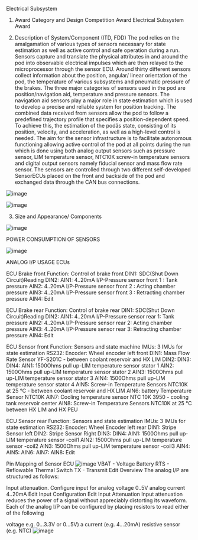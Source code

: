 Electrical Subsystem

1. Award Category and Design Competition Award
Electrical Subsystem Award


2. Description of System/Component (ITD, FDD)
The pod relies on the amalgamation of various types of sensors necessary for state estimation as well as active control and safe operation during a run. Sensors capture and translate the physical attributes in and around the pod into observable electrical impulses which are then relayed to the microprocessor through the sensor ECU. Around thirty different sensors collect information about the position, angular/ linear orientation of the pod, the temperature of various subsystems and pneumatic pressure of the brakes. The three major categories of sensors used in the pod are position/navigation aid, temperature and pressure sensors. The navigation aid sensors play a major role in state estimation which is used to develop a precise and reliable system for position tracking. The combined data received from sensors allow the pod to follow a predefined trajectory profile that specifies a position-dependent speed. To achieve this, the estimation of the podâs state, consisting of its position, velocity, and acceleration, as well as a high-level control is needed. The aim for the sensor infrastructure is to facilitate autonomous functioning allowing active control of the pod at all points during the run which is done using both analog output sensors such as pressure sensor, LIM temperature sensor, NTC10K screw-in temperature sensors and digital output sensors namely fiducial sensor and mass flow rate sensor. The sensors are controlled through two different self-developed SensorECUs placed on the front and backside of the pod and exchanged data through the CAN bus connections.

![image](https://github.com/user-attachments/assets/bd425249-0b31-40d6-a2a2-b785c41800a4)

![image](https://github.com/user-attachments/assets/3b875a27-c35e-4282-a910-4bae8cf24c98)

3. Size and Appearance/ Components

![image](https://github.com/user-attachments/assets/eeee2264-2a37-4cc4-af53-742c822e1d25)

POWER CONSUMPTION OF SENSORS

![image](https://github.com/user-attachments/assets/d66c5aa0-1e52-45af-9798-c76ac6e3f260)

ANALOG I/P USAGE ECUs

ECU Brake front
Function: Control of brake front
DIN1: SDC(Shut Down Circuit)Reading
DIN2:
AIN1: 4..20mA I/P-Pressure sensor front 1 : Tank pressure
AIN2: 4..20mA I/P-Pressure sensor front 2 : Acting chamber pressure
AIN3: 4..20mA I/P-Pressure sensor front 3 : Retracting chamber pressure
AIN4:
Edit

ECU Brake rear
Function: Control of brake rear
DIN1: SDC(Shut Down Circuit)Reading
DIN2:
AIN1: 4..20mA I/P-Pressure sensor rear 1: Tank pressure
AIN2: 4..20mA I/P-Pressure sensor rear 2: Acting chamber pressure
AIN3: 4..20mA I/P-Pressure sensor rear 3: Retracting chamber pressure
AIN4:
Edit

ECU Sensor front
Function: Sensors and state machine
IMUs: 3 IMUs for state estimation
RS232:
Encoder: Wheel encoder left front
DIN1: Mass Flow Rate Sensor YF-S201C - between coolant reservoir and HX LIM
DIN2:
DIN3:
DIN4:
AIN1: 1500Ohms pull up-LIM temperature sensor stator 1
AIN2: 1500Ohms pull up-LIM temperature sensor stator 2
AIN3: 1500Ohms pull up-LIM temperature sensor stator 3
AIN4: 1500Ohms pull up-LIM temperature sensor stator 4
AIN5: Screw-in Temperature Sensors NTC10K at 25 °C - between coolant reservoir and HX LIM
AIN6: battery Temperature Sensor NTC10K
AIN7: Cooling temperature sensor NTC 10K 3950 - cooling tank reservoir center
AIN8: Screw-in Temperature Sensors NTC10K at 25 °C between HX LIM and HX PEU

ECU Sensor rear
Function: Sensors and state estimation
IMUs: 3 IMUs for state estimation
RS232:
Encoder: Wheel Encoder left rear
DIN1: Stripe Sensor left
DIN2: Stripe Sensor Right
DIN3:
DIN4:
AIN1: 1500Ohms pull up-LIM temperature sensor -coil1
AIN2: 1500Ohms pull up-LIM temperature sensor -coil2
AIN3: 1500Ohms pull up-LIM temperature sensor -coil3
AIN4:
AIN5:
AIN6:
AIN7:
AIN8:
Edit

Pin Mapping of Sensor ECU
![image](https://github.com/user-attachments/assets/966dab0c-bb52-4e78-8874-a9473bbe95d8)
VBAT - Voltage Battery
RTS - Reflowable Thermal Switch
TX - Transmit
Edit
Overview
The analog I/P are structured as follows:

Input attenuation. Configure input for
analog voltage 0..5V
analog current 4..20mA
Edit
Input Configuration
Edit
Input Attenuation
Input attenuation reduces the power of a signal without appreciably distorting its waveform. Each of the analog I/P can be configured by placing resistors to read either of the following

voltage e.g. 0…3.3V or 0…5V)
a current (e.g. 4…20mA)
resistive sensor (e.g. NTC)
![image](https://github.com/user-attachments/assets/f4d1db96-6ef4-4da6-bf7b-c373aaca9511)

